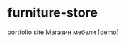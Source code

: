 # furniture-store
portfolio site
Магазин мебели <a href=" https://katelinm.github.io/furniture-store/">[demo]</a> 

